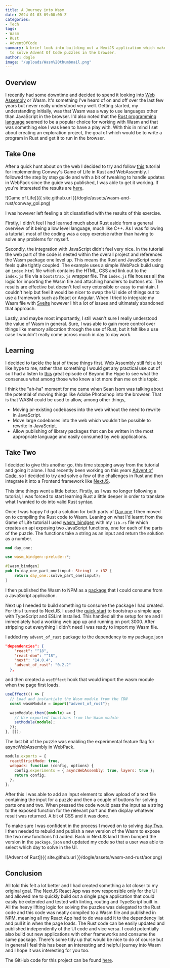 ```yaml
---
title: A Journey into Wasm
date: 2024-01-03 09:00:00 Z
categories:
- Tech
tags:
- Wasm
- Rust
- AdventOfCode
summary: A brief look into building out a NextJS application which makes use WebAssembly
  to solve Advent Of Code puzzles in the browser.
author: dogle
image: "/uploads/Wasm%20thumbnail.png"
---
```


## Overview

I recently had some downtime and decided to spend it looking into [Web Assembly](https://webassembly.org/) or Wasm. It's something I've heard of on and off over the last few years but never really understood very well. Getting started, my understanding initially, was that Wasm was a way to use languages other than JavaScript in the browser. I'd also noted that the [Rust programming language](https://www.rust-lang.org/) seemed to be a popular choice for working with Wasm and that was something else I was keen to have a play with. With this in mind I set about creating an exploration project, the goal of which would be to write a program in Rust and get it to run in the browser.

## Take One

After a quick hunt about on the web I decided to try and follow [this](https://rustwasm.github.io/docs/book/game-of-life/introduction.html) tutorial for implementing Conway's Game of Life in Rust and WebAssembly. I followed the step by step guide and with a bit of tweaking to handle updates in WebPack since the guide was published, I was able to get it working. If you're interested the results are [here](https://github.com/dogle-scottlogic/RustTutorial/tree/main/wasm-game-of-life).

![Game of Life]({{ site.github.url }}/dogle/assets/wasm-and-rust/conway_gol.png)

I was however left feeling a bit dissatisfied with the results of this exercise.

Firstly, I didn't feel I had learned much about Rust aside from a general overview of it being a low level language, much like C++. As I was following a tutorial, most of the coding was a copy exercise rather than having to solve any problems for myself.

Secondly, the integration with JavaScript didn't feel very nice. In the tutorial the web part of the code is nested within the overall project and references the Wasm package one level up. This means the Rust and JavaScript code feels quite tightly coupled. The example uses a simple WebPack build using an `index.html` file which contains the HTML, CSS and link out to the `index.js` file via a `bootstrap.js` wrapper file. The `index.js` file houses all the logic for importing the Wasm file and attaching handlers to buttons etc. The results are effective but doesn't feel very extensible or easy to maintain. I couldn't help but feel it would be nicer to swap the UI side of things out to use a framework such as React or Angular. When I tried to integrate my Wasm file with [Svelte](https://svelte.dev/) however I hit a lot of issues and ultimately abandoned that approach.

Lastly, and maybe most importantly, I still wasn't sure I really understood the value of Wasm in general. Sure, I was able to gain more control over things like memory allocation through the use of Rust, but it felt like a use case I wouldn't really come across much in day to day work.

## Learning

I decided to tackle the last of these things first. Web Assembly still felt a lot like hype to me, rather than something I would get any practical use out of so I had a listen to [this](https://blog.scottlogic.com/2023/08/04/beyond-the-hype-webassembly.html) great episode of Beyond the Hype to see what the consensus what among those who knew a lot more than me on this topic.

I think the "ah-ha" moment for me came when Sean Isom was talking about the potential of moving things like Adobe Photoshop into the browser. That is that WASM could be used to allow, among other things,

- Moving pr-existing codebases into the web without the need to rewrite in JavaScript.
- Move large codebases into the web which wouldn't be possible to rewrite in JavaScript.
- Allow publishing of library packages that can be written in the most appropriate language and easily consumed by web applications.

## Take Two

I decided to give this another go, this time stepping away from the tutorial and going it alone. I had recently been working on this years [Advent of Code](https://adventofcode.com/), so I decided to try and solve a few of the challenges in Rust and then integrate it into a Frontend framework like [NextJS](https://nextjs.org/).

This time things went a little better. Firstly, as I was no longer following a tutorial, I was forced to start learning Rust a little deeper in order to translate what I wanted to do into valid Rust syntax.

Once I was happy I'd got a solution for both parts of [Day one](https://adventofcode.com/2016/day/1) I then moved on to compiling the Rust code to Wasm. Leaning on what I'd learnt from the Game of Life tutorial I used [wasm_bindgen](https://github.com/rustwasm/wasm-bindgen) with my `lib.rs` file which creates an api exposing two JavaScript functions, one for each of the parts of the puzzle. The functions take a string as an input and return the solution as a number.

~~~rust
mod day_one;

use wasm_bindgen::prelude::*;

#[wasm_bindgen]
pub fn day_one_part_one(input: String) -> i32 {
    return day_one::solve_part_one(input);
}
~~~

I then published the Wasm to NPM as a [package](https://www.npmjs.com/package/advent_of_rust) that I could consume from a JavaScript application.

Next up I needed to build something to consume the package I had created. For this I turned to NextJS. I used the [quick start](https://nextjs.org/docs/getting-started/installation) to bootstrap a simple app with TypeScript and ESLint installed. This handled all the setup for me and I immediately had a working web app up and running on port 3000. After stripping out everything I didn't need I was ready to import my Wasm file.

I added my `advent_of_rust` package to the dependency to my package.json

~~~json
"dependencies": {
    "react": "^18",
    "react-dom": "^18",
    "next": "14.0.4",
    "advent_of_rust": "0.2.2"
  },
~~~

and then created a `useEffect` hook that would import the wasm module when the page first loads.

~~~typescript
useEffect(() => {
  // Load and instantiate the Wasm module from the CDN
  const wasmModule = import("advent_of_rust");

  wasmModule.then((module) => {
    // Use exported functions from the Wasm module
    setModule(module);
  });
}, []);
~~~

The last bit of the puzzle was enabling the experimental feature flag for asyncWebAssembly in WebPack.

~~~javascript
module.exports = {
  reactStrictMode: true,
  webpack: function (config, options) {
    config.experiments = { asyncWebAssembly: true, layers: true };
    return config;
  },
};
~~~

After this I was able to add an Input element to allow upload of a text file containing the input for a puzzle and then a couple of buttons for solving parts one and two. When pressed the code would pass the input as a string to the exposed function for the relevant part and then display whatever result was returned. A bit of CSS and it was done.

To make sure I was confident in the process I moved on to solving [day Two](https://adventofcode.com/2016/day/2). I then needed to rebuild and publish a new version of the Wasm to expose the two new functions I'd added. Back in NextJS land I then bumped the version in the `package.json` and updated my code so that a user was able to select which day to solve in the UI.

![Advent of Rust]({{ site.github.url }}/dogle/assets/wasm-and-rust/aor.png)

## Conclusion

All told this felt a lot better and I had created something a lot closer to my original goal. The NextJS React App was now responsible only for the UI and allowed me to quickly build out a single page application that could easily be extended and tested with linting, routing and TypeScript built in. All the heavy lifting logic for solving the puzzles was delegated to the Rust code and this code was neatly compiled to a Wasm file and published in NPM, meaning all my React App had to do was add it to the dependency list and pull it in when the page loads. The Rust code can be easily updated and published independently of the UI code and vice versa. I could potentially also build out new applications with other frameworks and consume the same package.
There's some tidy up that would be nice to do of course but in general I feel this has been an interesting and helpful journey into Wasm and I hope it was interesting for you too.

The GitHub code for this project can be found [here](https://github.com/dogle-scottlogic/adventOfRust/tree/main).
